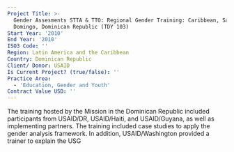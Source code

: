 ```yaml
---
Project Title: >-
  Gender Assesments STTA & TTO: Regional Gender Training: Caribbean, Santo
  Domingo, Dominican Republic (TDY 103)
Start Year: '2010'
End Year: '2010'
ISO3 Code: ''
Region: Latin America and the Caribbean
Country: Dominican Republic
Client/ Donor: USAID
Is Current Project? (true/false): ''
Practice Area:
  - 'Education, Gender and Youth'
Contract Value USD: ''
---
```

The training hosted by the Mission in the Dominican Republic included participants from USAID/DR, USAID/Haiti, and USAID/Guyana, as well as implementing partners. The training included case studies to apply the gender analysis framework. In addition, USAID/Washington provided a trainer to explain the USG